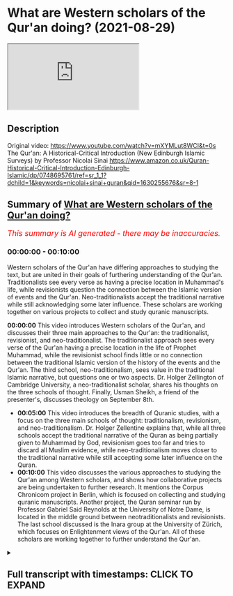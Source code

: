 # What are Western scholars of the Qur'an doing? (2021-08-29)

<iframe loading='lazy' src='https://www.youtube.com/embed/9JSVA39PkS0'></iframe>

## Description

Original video: https://www.youtube.com/watch?v=mXYMLut8WCI&t=0s
The Qur'an: A Historical-Critical Introduction (New Edinburgh Islamic Surveys) by Professor Nicolai Sinai https://www.amazon.co.uk/Quran-Historical-Critical-Introduction-Edinburgh-Islamic/dp/0748695761/ref=sr_1_1?dchild=1&keywords=nicolai+sinai+quran&qid=1630255676&sr=8-1

## Summary of [What are Western scholars of the Qur'an doing?](https://www.youtube.com/watch?v=9JSVA39PkS0)


*<span style="color:red; font-size:125%">This summary is AI generated - there may be inaccuracies</span>. [](/)*

### <a onclick="modifyYTiframeseektime('0')">00:00:00</a> - <a onclick="modifyYTiframeseektime('600')">00:10:00</a>

Western scholars of the Qur'an have differing approaches to studying the text, but are united in their goals of furthering understanding of the Qur'an. Traditionalists see every verse as having a precise location in Muhammad's life, while revisionists question the connection between the Islamic version of events and the Qur'an. Neo-traditionalists accept the traditional narrative while still acknowledging some later influence. These scholars are working together on various projects to collect and study quranic manuscripts.

**<a onclick="modifyYTiframeseektime('0')">00:00:00</a>** This video introduces Western scholars of the Qur'an, and discusses their three main approaches to the Qur'an: the traditionalist, revisionist, and neo-traditionalist. The traditionalist approach sees every verse of the Qur'an having a precise location in the life of Prophet Muhammad, while the revisionist school finds little or no connection between the traditional Islamic version of the history of the events and the Qur'an. The third school, neo-traditionalism, sees value in the traditional Islamic narrative, but questions one or two aspects. Dr. Holger Zellington of Cambridge University, a neo-traditionalist scholar, shares his thoughts on the three schools of thought. Finally, Usman Sheikh, a friend of the presenter's, discusses theology on September 8th.
* **<a onclick="modifyYTiframeseektime('300')">00:05:00</a>** This video introduces the breadth of Quranic studies, with a focus on the three main schools of thought: traditionalism, revisionism, and neo-traditionalism. Dr. Holger Zellentine explains that, while all three schools accept the traditional narrative of the Quran as being partially given to Muhammad by God, revisionism goes too far and tries to discard all Muslim evidence, while neo-traditionalism moves closer to the traditional narrative while still accepting some later influence on the Quran.
* **<a onclick="modifyYTiframeseektime('600')">00:10:00</a>** This video discusses the various approaches to studying the Qur'an among Western scholars, and shows how collaborative projects are being undertaken to further research. It mentions the Corpus Chronicom project in Berlin, which is focused on collecting and studying quranic manuscripts. Another project, the Quran seminar run by Professor Gabriel Said Reynolds at the University of Notre Dame, is located in the middle ground between neotraditionalists and revisionists. The last school discussed is the Inara group at the University of Zürich, which focuses on Enlightenment views of the Qur'an. All of these scholars are working together to further understand the Qur'an.

<details><summary><h2>Full transcript with timestamps: CLICK TO EXPAND</h2></summary>

<a onclick="modifyYTiframeseektime('1')">0:00:01</a> in this video i want to share with you  
<a onclick="modifyYTiframeseektime('3')">0:00:03</a> an overview of quranic studies um where  
<a onclick="modifyYTiframeseektime('7')">0:00:07</a> they're at at the moment in the west and  
<a onclick="modifyYTiframeseektime('10')">0:00:10</a> the different approaches there are  
<a onclick="modifyYTiframeseektime('12')">0:00:12</a> and i'm going to share with you in a  
<a onclick="modifyYTiframeseektime('14')">0:00:14</a> second a video you can watch it here  
<a onclick="modifyYTiframeseektime('16')">0:00:16</a> it'll go straight into the videos about  
<a onclick="modifyYTiframeseektime('18')">0:00:18</a> eight minutes long it's produced by the  
<a onclick="modifyYTiframeseektime('20')">0:00:20</a> university of nottingham and they're  
<a onclick="modifyYTiframeseektime('22')">0:00:22</a> interviewing a chap called dr holger  
<a onclick="modifyYTiframeseektime('24')">0:00:24</a> zellington uh he's an academic at  
<a onclick="modifyYTiframeseektime('27')">0:00:27</a> cambridge university also professor in  
<a onclick="modifyYTiframeseektime('29')">0:00:29</a> germany he's a chronic scholar  
<a onclick="modifyYTiframeseektime('32')">0:00:32</a> and he very helpfully outlines uh  
<a onclick="modifyYTiframeseektime('35')">0:00:35</a> broadly the three schools of thought  
<a onclick="modifyYTiframeseektime('37')">0:00:37</a> that currently exists in western  
<a onclick="modifyYTiframeseektime('39')">0:00:39</a> scholars one is the traditionalist  
<a onclick="modifyYTiframeseektime('41')">0:00:41</a> school and this is an approach by  
<a onclick="modifyYTiframeseektime('43')">0:00:43</a> western scholars that pretty much sees  
<a onclick="modifyYTiframeseektime('45')">0:00:45</a> every verse in the quran having a  
<a onclick="modifyYTiframeseektime('47')">0:00:47</a> precise location in the prophet  
<a onclick="modifyYTiframeseektime('50')">0:00:50</a> muhammad's life  
<a onclick="modifyYTiframeseektime('52')">0:00:52</a> and then another school is the  
<a onclick="modifyYTiframeseektime('53')">0:00:53</a> revisionist school which finds little or  
<a onclick="modifyYTiframeseektime('55')">0:00:55</a> no connection with the traditional  
<a onclick="modifyYTiframeseektime('57')">0:00:57</a> islamic version of the history of the  
<a onclick="modifyYTiframeseektime('59')">0:00:59</a> events  
<a onclick="modifyYTiframeseektime('60')">0:01:00</a> and this school famously associated with  
<a onclick="modifyYTiframeseektime('62')">0:01:02</a> people like john wan's brother the  
<a onclick="modifyYTiframeseektime('64')">0:01:04</a> british gol in the 1970s who said  
<a onclick="modifyYTiframeseektime('66')">0:01:06</a> basically the quran nothing to do with  
<a onclick="modifyYTiframeseektime('68')">0:01:08</a> muhammad it was written much much later  
<a onclick="modifyYTiframeseektime('71')">0:01:11</a> centuries later connected with  
<a onclick="modifyYTiframeseektime('72')">0:01:12</a> mesopotamia and so on these are people  
<a onclick="modifyYTiframeseektime('75')">0:01:15</a> who you know severely challenge and  
<a onclick="modifyYTiframeseektime('76')">0:01:16</a> reject the muslim sources about the  
<a onclick="modifyYTiframeseektime('79')">0:01:19</a> quran and the life of the prophet and  
<a onclick="modifyYTiframeseektime('82')">0:01:22</a> then the third school  
<a onclick="modifyYTiframeseektime('84')">0:01:24</a> is the neo-traditionalist approach  
<a onclick="modifyYTiframeseektime('87')">0:01:27</a> and they see a lot of value in the uh uh  
<a onclick="modifyYTiframeseektime('90')">0:01:30</a> the traditional islamic narrative but  
<a onclick="modifyYTiframeseektime('92')">0:01:32</a> they might question one or two aspects  
<a onclick="modifyYTiframeseektime('95')">0:01:35</a> of it  
<a onclick="modifyYTiframeseektime('97')">0:01:37</a> and this video as i say will hopefully  
<a onclick="modifyYTiframeseektime('99')">0:01:39</a> give an overview of where chronic  
<a onclick="modifyYTiframeseektime('101')">0:01:41</a> studies are at the moment and this would  
<a onclick="modifyYTiframeseektime('103')">0:01:43</a> be of interest to you if you uh watch uh  
<a onclick="modifyYTiframeseektime('106')">0:01:46</a> what western scholars are up to in this  
<a onclick="modifyYTiframeseektime('108')">0:01:48</a> regard um now a friend of mine usman  
<a onclick="modifyYTiframeseektime('111')">0:01:51</a> sheikh is coming on blogging theology  
<a onclick="modifyYTiframeseektime('112')">0:01:52</a> i'm pleased to say on the 8th of  
<a onclick="modifyYTiframeseektime('114')">0:01:54</a> september  
<a onclick="modifyYTiframeseektime('115')">0:01:55</a> he's just completed post-graduate  
<a onclick="modifyYTiframeseektime('117')">0:01:57</a> research at the university of oxford and  
<a onclick="modifyYTiframeseektime('120')">0:02:00</a> his  
<a onclick="modifyYTiframeseektime('121')">0:02:01</a> supervisor is the author of this book  
<a onclick="modifyYTiframeseektime('124')">0:02:04</a> nicholas sinai is professor at the  
<a onclick="modifyYTiframeseektime('126')">0:02:06</a> university of oxford and a fellow of  
<a onclick="modifyYTiframeseektime('129')">0:02:09</a> pembridge college college and he's  
<a onclick="modifyYTiframeseektime('131')">0:02:11</a> written the book the quran a historical  
<a onclick="modifyYTiframeseektime('134')">0:02:14</a> critical introduction and i'll link to  
<a onclick="modifyYTiframeseektime('136')">0:02:16</a> it in the description below i'm about a  
<a onclick="modifyYTiframeseektime('138')">0:02:18</a> quarter of the way through it and he  
<a onclick="modifyYTiframeseektime('141')">0:02:21</a> understand falls in the  
<a onclick="modifyYTiframeseektime('142')">0:02:22</a> neo-traditionalist  
<a onclick="modifyYTiframeseektime('144')">0:02:24</a> camp uh that school of thought and uh he  
<a onclick="modifyYTiframeseektime('147')">0:02:27</a> was listening sheikh's supervisor at  
<a onclick="modifyYTiframeseektime('149')">0:02:29</a> oxford and he's a young german scholar  
<a onclick="modifyYTiframeseektime('152')">0:02:32</a> uh none of these people by the way apart  
<a onclick="modifyYTiframeseektime('154')">0:02:34</a> from muslim sheikh are muslims they are  
<a onclick="modifyYTiframeseektime('156')">0:02:36</a> western scholars who accept the  
<a onclick="modifyYTiframeseektime('158')">0:02:38</a> historical critical method hcm as i like  
<a onclick="modifyYTiframeseektime('161')">0:02:41</a> to call it  
<a onclick="modifyYTiframeseektime('162')">0:02:42</a> and this hcm the historical critical  
<a onclick="modifyYTiframeseektime('165')">0:02:45</a> method has some built-in assumptions  
<a onclick="modifyYTiframeseektime('168')">0:02:48</a> which i think are problematic highly  
<a onclick="modifyYTiframeseektime('170')">0:02:50</a> problematic for muslims and for others  
<a onclick="modifyYTiframeseektime('172')">0:02:52</a> uh jews and christians too actually for  
<a onclick="modifyYTiframeseektime('175')">0:02:55</a> example without going into too much  
<a onclick="modifyYTiframeseektime('177')">0:02:57</a> detail here but one of the principles of  
<a onclick="modifyYTiframeseektime('179')">0:02:59</a> this methodology is the denial of the  
<a onclick="modifyYTiframeseektime('182')">0:03:02</a> supernatural denial that god inspires  
<a onclick="modifyYTiframeseektime('184')">0:03:04</a> people inspires revelation or sends  
<a onclick="modifyYTiframeseektime('187')">0:03:07</a> prophets and so the way they look at the  
<a onclick="modifyYTiframeseektime('189')">0:03:09</a> crimes entirely in a secular way looking  
<a onclick="modifyYTiframeseektime('191')">0:03:11</a> at purely  
<a onclick="modifyYTiframeseektime('194')">0:03:14</a> history understood without any divine  
<a onclick="modifyYTiframeseektime('196')">0:03:16</a> eruption into the world so the prophet  
<a onclick="modifyYTiframeseektime('200')">0:03:20</a> muhammad is not a prophet in this  
<a onclick="modifyYTiframeseektime('202')">0:03:22</a> understanding he is just a man and the  
<a onclick="modifyYTiframeseektime('204')">0:03:24</a> quran is treated like any other book in  
<a onclick="modifyYTiframeseektime('206')">0:03:26</a> history the bible or any other ancient  
<a onclick="modifyYTiframeseektime('209')">0:03:29</a> text  
<a onclick="modifyYTiframeseektime('210')">0:03:30</a> now this is obviously highly problematic  
<a onclick="modifyYTiframeseektime('212')">0:03:32</a> from a muslim position however  
<a onclick="modifyYTiframeseektime('215')">0:03:35</a> um there are um many as i've been  
<a onclick="modifyYTiframeseektime('217')">0:03:37</a> reading but many interesting  
<a onclick="modifyYTiframeseektime('218')">0:03:38</a> observations and insights still to be  
<a onclick="modifyYTiframeseektime('220')">0:03:40</a> gained from the historical critical  
<a onclick="modifyYTiframeseektime('223')">0:03:43</a> approach so i actually do recommend this  
<a onclick="modifyYTiframeseektime('225')">0:03:45</a> it's uh the level is aimed at a kind of  
<a onclick="modifyYTiframeseektime('227')">0:03:47</a> undergraduate level i guess i found it  
<a onclick="modifyYTiframeseektime('229')">0:03:49</a> quite challenging as a relative newcomer  
<a onclick="modifyYTiframeseektime('232')">0:03:52</a> to some of this scholarship um but it's  
<a onclick="modifyYTiframeseektime('235')">0:03:55</a> absolutely fascinating lots of gems of  
<a onclick="modifyYTiframeseektime('236')">0:03:56</a> knowledge in here and  
<a onclick="modifyYTiframeseektime('238')">0:03:58</a> he's lots of powerful um rebuttals of  
<a onclick="modifyYTiframeseektime('242')">0:04:02</a> the revisionist approach so he asserts  
<a onclick="modifyYTiframeseektime('245')">0:04:05</a> that based on the best evidence muhammad  
<a onclick="modifyYTiframeseektime('247')">0:04:07</a> did indeed exist uh he says also that  
<a onclick="modifyYTiframeseektime('250')">0:04:10</a> the series that we have in the quran 114  
<a onclick="modifyYTiframeseektime('254')">0:04:14</a> surahs on page  
<a onclick="modifyYTiframeseektime('255')">0:04:15</a> 48 for example after a long discussion  
<a onclick="modifyYTiframeseektime('258')">0:04:18</a> which i won't go into the simplest  
<a onclick="modifyYTiframeseektime('260')">0:04:20</a> explanation for this would appear to be  
<a onclick="modifyYTiframeseektime('262')">0:04:22</a> the assumption that the sirs took shape  
<a onclick="modifyYTiframeseektime('264')">0:04:24</a> during the life of the muhammad of  
<a onclick="modifyYTiframeseektime('266')">0:04:26</a> muhammad so he's saying basically the  
<a onclick="modifyYTiframeseektime('268')">0:04:28</a> series we have in the quran the 114  
<a onclick="modifyYTiframeseektime('270')">0:04:30</a> chapters are uh the chapters that  
<a onclick="modifyYTiframeseektime('273')">0:04:33</a> muhammad himself had during his own  
<a onclick="modifyYTiframeseektime('275')">0:04:35</a> lifetime and he uses good historical  
<a onclick="modifyYTiframeseektime('277')">0:04:37</a> reasons why we should believe that and  
<a onclick="modifyYTiframeseektime('280')">0:04:40</a> that of course is in contrast to the  
<a onclick="modifyYTiframeseektime('282')">0:04:42</a> revisionists uh who would reject that  
<a onclick="modifyYTiframeseektime('286')">0:04:46</a> so um  
<a onclick="modifyYTiframeseektime('287')">0:04:47</a> he mentions uh coming back now to the  
<a onclick="modifyYTiframeseektime('289')">0:04:49</a> video i'm about to show you dr holger uh  
<a onclick="modifyYTiframeseektime('292')">0:04:52</a> mentions other fascinating projects that  
<a onclick="modifyYTiframeseektime('294')">0:04:54</a> are underway he talks about the corpus  
<a onclick="modifyYTiframeseektime('296')">0:04:56</a> chronicum  
<a onclick="modifyYTiframeseektime('297')">0:04:57</a> nice latin phrase there this is a bunch  
<a onclick="modifyYTiframeseektime('300')">0:05:00</a> of scholars in berlin in germany and  
<a onclick="modifyYTiframeseektime('302')">0:05:02</a> there's an on a massive online project  
<a onclick="modifyYTiframeseektime('304')">0:05:04</a> to  
<a onclick="modifyYTiframeseektime('306')">0:05:06</a> produce a scholarly edition of the quran  
<a onclick="modifyYTiframeseektime('308')">0:05:08</a> online talks about that and other  
<a onclick="modifyYTiframeseektime('310')">0:05:10</a> schools of thought based in america  
<a onclick="modifyYTiframeseektime('314')">0:05:14</a> and so on i won't go into all that it  
<a onclick="modifyYTiframeseektime('315')">0:05:15</a> says eight minute video  
<a onclick="modifyYTiframeseektime('317')">0:05:17</a> very accessible  
<a onclick="modifyYTiframeseektime('319')">0:05:19</a> and um i hope you enjoy as much as i did  
<a onclick="modifyYTiframeseektime('322')">0:05:22</a> until next time  
<a onclick="modifyYTiframeseektime('324')">0:05:24</a> the field of quranic studies is a very  
<a onclick="modifyYTiframeseektime('327')">0:05:27</a> wide one in  
<a onclick="modifyYTiframeseektime('329')">0:05:29</a> western society today  
<a onclick="modifyYTiframeseektime('332')">0:05:32</a> and to introduce the breadth that is  
<a onclick="modifyYTiframeseektime('335')">0:05:35</a> involved in quranic studies i have dr  
<a onclick="modifyYTiframeseektime('338')">0:05:38</a> holger zellentine  
<a onclick="modifyYTiframeseektime('342')">0:05:42</a> holger  
<a onclick="modifyYTiframeseektime('343')">0:05:43</a> the quran a single book the study of the  
<a onclick="modifyYTiframeseektime('346')">0:05:46</a> quran takes many forms  
<a onclick="modifyYTiframeseektime('349')">0:05:49</a> can you try and take us through  
<a onclick="modifyYTiframeseektime('352')">0:05:52</a> the breadth of quranic studies  
<a onclick="modifyYTiframeseektime('355')">0:05:55</a> i will do my best and  
<a onclick="modifyYTiframeseektime('357')">0:05:57</a> i think the the best way to give a very  
<a onclick="modifyYTiframeseektime('360')">0:06:00</a> brief lay of the land  
<a onclick="modifyYTiframeseektime('362')">0:06:02</a> is by using  
<a onclick="modifyYTiframeseektime('363')">0:06:03</a> the three categories that a colleague of  
<a onclick="modifyYTiframeseektime('365')">0:06:05</a> mine in stanford behnam siddiqui  
<a onclick="modifyYTiframeseektime('367')">0:06:07</a> has put forward  
<a onclick="modifyYTiframeseektime('370')">0:06:10</a> he argues well that's basically within  
<a onclick="modifyYTiframeseektime('371')">0:06:11</a> the western  
<a onclick="modifyYTiframeseektime('373')">0:06:13</a> schools  
<a onclick="modifyYTiframeseektime('374')">0:06:14</a> three  
<a onclick="modifyYTiframeseektime('374')">0:06:14</a> approaches to the quran  
<a onclick="modifyYTiframeseektime('376')">0:06:16</a> the first being traditionalist the  
<a onclick="modifyYTiframeseektime('379')">0:06:19</a> second being revisionist the third being  
<a onclick="modifyYTiframeseektime('382')">0:06:22</a> neo-traditionalists  
<a onclick="modifyYTiframeseektime('383')">0:06:23</a> now what he means by that is that  
<a onclick="modifyYTiframeseektime('386')">0:06:26</a> the  
<a onclick="modifyYTiframeseektime('387')">0:06:27</a> traditional study of the quran  
<a onclick="modifyYTiframeseektime('389')">0:06:29</a> approaches the quran through muslim  
<a onclick="modifyYTiframeseektime('391')">0:06:31</a> tradition through the  
<a onclick="modifyYTiframeseektime('393')">0:06:33</a> traditions attributed to the prophet  
<a onclick="modifyYTiframeseektime('395')">0:06:35</a> muhammad  
<a onclick="modifyYTiframeseektime('396')">0:06:36</a> through the  
<a onclick="modifyYTiframeseektime('397')">0:06:37</a> [Music]  
<a onclick="modifyYTiframeseektime('400')">0:06:40</a> traditional way in which the  
<a onclick="modifyYTiframeseektime('402')">0:06:42</a> individual servers are related to the  
<a onclick="modifyYTiframeseektime('404')">0:06:44</a> life of muhammad  
<a onclick="modifyYTiframeseektime('405')">0:06:45</a> and to  
<a onclick="modifyYTiframeseektime('407')">0:06:47</a> other  
<a onclick="modifyYTiframeseektime('408')">0:06:48</a> early  
<a onclick="modifyYTiframeseektime('409')">0:06:49</a> muslim traditions now  
<a onclick="modifyYTiframeseektime('411')">0:06:51</a> the key factor here is that the quran is  
<a onclick="modifyYTiframeseektime('415')">0:06:55</a> attributed exactly word by word  
<a onclick="modifyYTiframeseektime('418')">0:06:58</a> to the prophet into specific  
<a onclick="modifyYTiframeseektime('420')">0:07:00</a> moments in his life  
<a onclick="modifyYTiframeseektime('422')">0:07:02</a> and that is the traditional school and  
<a onclick="modifyYTiframeseektime('424')">0:07:04</a> for the most part uh western even  
<a onclick="modifyYTiframeseektime('426')">0:07:06</a> critical scholars have followed that  
<a onclick="modifyYTiframeseektime('428')">0:07:08</a> broadly they've constructed the quran as  
<a onclick="modifyYTiframeseektime('430')">0:07:10</a> being partially given in makkah  
<a onclick="modifyYTiframeseektime('432')">0:07:12</a> partially in medina  
<a onclick="modifyYTiframeseektime('434')">0:07:14</a> and have even found a way to give an  
<a onclick="modifyYTiframeseektime('436')">0:07:16</a> internal  
<a onclick="modifyYTiframeseektime('438')">0:07:18</a> sequence of the service and that is what  
<a onclick="modifyYTiframeseektime('440')">0:07:20</a> uh is called a traditionalist  
<a onclick="modifyYTiframeseektime('443')">0:07:23</a> um  
<a onclick="modifyYTiframeseektime('444')">0:07:24</a> now the revisionists  
<a onclick="modifyYTiframeseektime('446')">0:07:26</a> were a school  
<a onclick="modifyYTiframeseektime('448')">0:07:28</a> that basically was brought into being by  
<a onclick="modifyYTiframeseektime('450')">0:07:30</a> this uh  
<a onclick="modifyYTiframeseektime('451')">0:07:31</a> work of wansbro a british scholar um who  
<a onclick="modifyYTiframeseektime('455')">0:07:35</a> said well if you look at the quran we  
<a onclick="modifyYTiframeseektime('457')">0:07:37</a> cannot really use the muslim sources we  
<a onclick="modifyYTiframeseektime('460')">0:07:40</a> have to discard any of the muslim  
<a onclick="modifyYTiframeseektime('462')">0:07:42</a> evidence and we have to maybe look at  
<a onclick="modifyYTiframeseektime('464')">0:07:44</a> its origins say hundreds of years later  
<a onclick="modifyYTiframeseektime('467')">0:07:47</a> in in mesopotamia a quite radical move  
<a onclick="modifyYTiframeseektime('471')">0:07:51</a> he had a it was very smart uh scholar  
<a onclick="modifyYTiframeseektime('473')">0:07:53</a> and he has lots of interesting insights  
<a onclick="modifyYTiframeseektime('475')">0:07:55</a> but of course he went a bit too fast  
<a onclick="modifyYTiframeseektime('477')">0:07:57</a> people tend to do and this revisionism  
<a onclick="modifyYTiframeseektime('480')">0:08:00</a> meaning to radically take the  
<a onclick="modifyYTiframeseektime('482')">0:08:02</a> traditional muslim narrative out of  
<a onclick="modifyYTiframeseektime('484')">0:08:04</a> quranic studies  
<a onclick="modifyYTiframeseektime('486')">0:08:06</a> has probably found its peak in the  
<a onclick="modifyYTiframeseektime('488')">0:08:08</a> famous book by patricia carone and  
<a onclick="modifyYTiframeseektime('490')">0:08:10</a> michael cook  
<a onclick="modifyYTiframeseektime('491')">0:08:11</a> called hagarism which also tried to  
<a onclick="modifyYTiframeseektime('493')">0:08:13</a> discard the traditional evidence and  
<a onclick="modifyYTiframeseektime('495')">0:08:15</a> to  
<a onclick="modifyYTiframeseektime('496')">0:08:16</a> re-frame the quran as a much later  
<a onclick="modifyYTiframeseektime('499')">0:08:19</a> document that is so revisionism in its  
<a onclick="modifyYTiframeseektime('502')">0:08:22</a> in its purest  
<a onclick="modifyYTiframeseektime('504')">0:08:24</a> of course any western scholar who does  
<a onclick="modifyYTiframeseektime('506')">0:08:26</a> not accept a traditional narrative is  
<a onclick="modifyYTiframeseektime('508')">0:08:28</a> somehow revisionist because one revises  
<a onclick="modifyYTiframeseektime('511')">0:08:31</a> what is being  
<a onclick="modifyYTiframeseektime('513')">0:08:33</a> put forth  
<a onclick="modifyYTiframeseektime('514')">0:08:34</a> the third category therefore is very  
<a onclick="modifyYTiframeseektime('516')">0:08:36</a> interesting it is the  
<a onclick="modifyYTiframeseektime('517')">0:08:37</a> neo-traditionalists  
<a onclick="modifyYTiframeseektime('518')">0:08:38</a> which would say well you know the um  
<a onclick="modifyYTiframeseektime('522')">0:08:42</a> people like wensbroe and crony had good  
<a onclick="modifyYTiframeseektime('525')">0:08:45</a> reasons to go too far but they went way  
<a onclick="modifyYTiframeseektime('526')">0:08:46</a> too far  
<a onclick="modifyYTiframeseektime('527')">0:08:47</a> and a critical historical study nowadays  
<a onclick="modifyYTiframeseektime('531')">0:08:51</a> would actually  
<a onclick="modifyYTiframeseektime('532')">0:08:52</a> move quite a bit along the lines of the  
<a onclick="modifyYTiframeseektime('535')">0:08:55</a> traditional muslim narrative not to say  
<a onclick="modifyYTiframeseektime('537')">0:08:57</a> that it's true word by word but to say  
<a onclick="modifyYTiframeseektime('539')">0:08:59</a> well the broad concepts of a sequence of  
<a onclick="modifyYTiframeseektime('543')">0:09:03</a> revelation of a sequence of uh also  
<a onclick="modifyYTiframeseektime('546')">0:09:06</a> iteration and and reduction then would  
<a onclick="modifyYTiframeseektime('549')">0:09:09</a> be historically verifiable which makes  
<a onclick="modifyYTiframeseektime('552')">0:09:12</a> them neo-traditional as they go back not  
<a onclick="modifyYTiframeseektime('554')">0:09:14</a> all the way but part the way to the  
<a onclick="modifyYTiframeseektime('556')">0:09:16</a> um  
<a onclick="modifyYTiframeseektime('558')">0:09:18</a> to the way that the quran has always  
<a onclick="modifyYTiframeseektime('559')">0:09:19</a> been understood so those are the three  
<a onclick="modifyYTiframeseektime('562')">0:09:22</a> broad schools  
<a onclick="modifyYTiframeseektime('564')">0:09:24</a> traditionalists  
<a onclick="modifyYTiframeseektime('565')">0:09:25</a> revisionists and neo-traditionalists  
<a onclick="modifyYTiframeseektime('567')">0:09:27</a> according to just this free apartheid  
<a onclick="modifyYTiframeseektime('569')">0:09:29</a> structure i think it's even a bit more  
<a onclick="modifyYTiframeseektime('571')">0:09:31</a> complex because there would be people  
<a onclick="modifyYTiframeseektime('573')">0:09:33</a> somewhere in between you know say  
<a onclick="modifyYTiframeseektime('576')">0:09:36</a> neo-traditionalism and revisionism  
<a onclick="modifyYTiframeseektime('578')">0:09:38</a> but  
<a onclick="modifyYTiframeseektime('579')">0:09:39</a> there is  
<a onclick="modifyYTiframeseektime('580')">0:09:40</a> actually  
<a onclick="modifyYTiframeseektime('582')">0:09:42</a> i think a very  
<a onclick="modifyYTiframeseektime('583')">0:09:43</a> rich discussion now going on in quranic  
<a onclick="modifyYTiframeseektime('586')">0:09:46</a> studies that  
<a onclick="modifyYTiframeseektime('588')">0:09:48</a> can be mapped quite nicely onto this  
<a onclick="modifyYTiframeseektime('590')">0:09:50</a> this paradigm  
<a onclick="modifyYTiframeseektime('592')">0:09:52</a> and  
<a onclick="modifyYTiframeseektime('592')">0:09:52</a> [Music]  
<a onclick="modifyYTiframeseektime('594')">0:09:54</a> the  
<a onclick="modifyYTiframeseektime('595')">0:09:55</a> three schools  
<a onclick="modifyYTiframeseektime('596')">0:09:56</a> that probably are the most active today  
<a onclick="modifyYTiframeseektime('599')">0:09:59</a> are  
<a onclick="modifyYTiframeseektime('601')">0:10:01</a> one um a school around the uh project of  
<a onclick="modifyYTiframeseektime('605')">0:10:05</a> the corpus chronico in berlin uh  
<a onclick="modifyYTiframeseektime('607')">0:10:07</a> initiated by professor angelica neuward  
<a onclick="modifyYTiframeseektime('610')">0:10:10</a> and founded with the  
<a onclick="modifyYTiframeseektime('611')">0:10:11</a> brandenburges academy of schaften  
<a onclick="modifyYTiframeseektime('614')">0:10:14</a> this is a massive online  
<a onclick="modifyYTiframeseektime('618')">0:10:18</a> project that collects  
<a onclick="modifyYTiframeseektime('622')">0:10:22</a> many of the quranic manuscripts we have  
<a onclick="modifyYTiframeseektime('624')">0:10:24</a> it collects  
<a onclick="modifyYTiframeseektime('626')">0:10:26</a> sources that are pertinent to specific  
<a onclick="modifyYTiframeseektime('628')">0:10:28</a> servers it gives you a transcription a  
<a onclick="modifyYTiframeseektime('629')">0:10:29</a> translation  
<a onclick="modifyYTiframeseektime('631')">0:10:31</a> it's a multi um  
<a onclick="modifyYTiframeseektime('632')">0:10:32</a> a year undertaking  
<a onclick="modifyYTiframeseektime('635')">0:10:35</a> that  
<a onclick="modifyYTiframeseektime('636')">0:10:36</a> does two things one it shows the quran  
<a onclick="modifyYTiframeseektime('638')">0:10:38</a> as in all its complexity  
<a onclick="modifyYTiframeseektime('640')">0:10:40</a> but it also comes from an approach that  
<a onclick="modifyYTiframeseektime('643')">0:10:43</a> sees the quran as  
<a onclick="modifyYTiframeseektime('645')">0:10:45</a> given in sequences as  
<a onclick="modifyYTiframeseektime('647')">0:10:47</a> being brought forth  
<a onclick="modifyYTiframeseektime('648')">0:10:48</a> as  
<a onclick="modifyYTiframeseektime('649')">0:10:49</a> along the traditional lines of  
<a onclick="modifyYTiframeseektime('652')">0:10:52</a> um  
<a onclick="modifyYTiframeseektime('655')">0:10:55</a> first the meccan and the median phase  
<a onclick="modifyYTiframeseektime('657')">0:10:57</a> and which it sees very critically but  
<a onclick="modifyYTiframeseektime('659')">0:10:59</a> still um as basically accurate let's see  
<a onclick="modifyYTiframeseektime('662')">0:11:02</a> the people in berlin of course many more  
<a onclick="modifyYTiframeseektime('665')">0:11:05</a> are part of that but it's based in  
<a onclick="modifyYTiframeseektime('667')">0:11:07</a> berlin  
<a onclick="modifyYTiframeseektime('668')">0:11:08</a> now a second group of scholars that  
<a onclick="modifyYTiframeseektime('670')">0:11:10</a> i am personally affiliated with uh  
<a onclick="modifyYTiframeseektime('673')">0:11:13</a> is  
<a onclick="modifyYTiframeseektime('674')">0:11:14</a> located around the work of gabriel said  
<a onclick="modifyYTiframeseektime('676')">0:11:16</a> reynolds at the university of notre dame  
<a onclick="modifyYTiframeseektime('679')">0:11:19</a> who has current support from the melon  
<a onclick="modifyYTiframeseektime('681')">0:11:21</a> foundation and runs the quran seminar  
<a onclick="modifyYTiframeseektime('685')">0:11:25</a> and here we also come together and  
<a onclick="modifyYTiframeseektime('687')">0:11:27</a> discuss individual servers  
<a onclick="modifyYTiframeseektime('689')">0:11:29</a> but  
<a onclick="modifyYTiframeseektime('690')">0:11:30</a> more with an emphasis on the  
<a onclick="modifyYTiframeseektime('694')">0:11:34</a> quran as a text as a whole  
<a onclick="modifyYTiframeseektime('696')">0:11:36</a> the way we have it  
<a onclick="modifyYTiframeseektime('699')">0:11:39</a> many people not all by no means all but  
<a onclick="modifyYTiframeseektime('701')">0:11:41</a> many people affiliated with this project  
<a onclick="modifyYTiframeseektime('703')">0:11:43</a> a bit more reluctant to say we can see  
<a onclick="modifyYTiframeseektime('706')">0:11:46</a> those layers of the ground we can see  
<a onclick="modifyYTiframeseektime('707')">0:11:47</a> the sequence probably most of us would  
<a onclick="modifyYTiframeseektime('710')">0:11:50</a> say well obviously it is a text it is  
<a onclick="modifyYTiframeseektime('712')">0:11:52</a> has many many  
<a onclick="modifyYTiframeseektime('713')">0:11:53</a> stages to it but we're not yet sure  
<a onclick="modifyYTiframeseektime('716')">0:11:56</a> enough how to lay them out and me  
<a onclick="modifyYTiframeseektime('718')">0:11:58</a> personally coming from the background of  
<a onclick="modifyYTiframeseektime('720')">0:12:00</a> jewish studies  
<a onclick="modifyYTiframeseektime('721')">0:12:01</a> um i'm a bit very about you know any  
<a onclick="modifyYTiframeseektime('725')">0:12:05</a> precise attribution of a sequence i'm  
<a onclick="modifyYTiframeseektime('727')">0:12:07</a> saying okay now this all makes sense but  
<a onclick="modifyYTiframeseektime('728')">0:12:08</a> maybe we're holding the telescope the  
<a onclick="modifyYTiframeseektime('730')">0:12:10</a> wrong way around  
<a onclick="modifyYTiframeseektime('732')">0:12:12</a> so this school sees the quran as a whole  
<a onclick="modifyYTiframeseektime('736')">0:12:16</a> and sees sequence but isn't is a bit  
<a onclick="modifyYTiframeseektime('739')">0:12:19</a> uncertain about it  
<a onclick="modifyYTiframeseektime('741')">0:12:21</a> and  
<a onclick="modifyYTiframeseektime('742')">0:12:22</a> so i would say whereas um  
<a onclick="modifyYTiframeseektime('745')">0:12:25</a> you would you could basically  
<a onclick="modifyYTiframeseektime('747')">0:12:27</a> uh put the corpus chronicom in berlin  
<a onclick="modifyYTiframeseektime('750')">0:12:30</a> within the neotraditionalists  
<a onclick="modifyYTiframeseektime('752')">0:12:32</a> the uh project of reynolds i think you  
<a onclick="modifyYTiframeseektime('754')">0:12:34</a> can place somewhere in between  
<a onclick="modifyYTiframeseektime('756')">0:12:36</a> neotraditional and revisionists  
<a onclick="modifyYTiframeseektime('759')">0:12:39</a> there's a third school that has  
<a onclick="modifyYTiframeseektime('762')">0:12:42</a> received lots of attention  
<a onclick="modifyYTiframeseektime('764')">0:12:44</a> also located in germany the university  
<a onclick="modifyYTiframeseektime('766')">0:12:46</a> of zubrikind it's called the inara group  
<a onclick="modifyYTiframeseektime('768')">0:12:48</a> the you know enlightenment group  
<a onclick="modifyYTiframeseektime('770')">0:12:50</a> somebody needs to be enlightened in  
<a onclick="modifyYTiframeseektime('771')">0:12:51</a> their view and  
<a onclick="modifyYTiframeseektime('772')">0:12:52</a> it's uh  
<a onclick="modifyYTiframeseektime('774')">0:12:54</a> don't want to be too critical about them  
<a onclick="modifyYTiframeseektime('776')">0:12:56</a> there's wonderful scholars affiliated  
<a onclick="modifyYTiframeseektime('777')">0:12:57</a> also with that group but they are most  
<a onclick="modifyYTiframeseektime('780')">0:13:00</a> extreme in their revisionist  
<a onclick="modifyYTiframeseektime('782')">0:13:02</a> uh approach and they try to take the  
<a onclick="modifyYTiframeseektime('785')">0:13:05</a> quran really out of  
<a onclick="modifyYTiframeseektime('787')">0:13:07</a> its context even try to take muhammad  
<a onclick="modifyYTiframeseektime('789')">0:13:09</a> out of the quran  
<a onclick="modifyYTiframeseektime('791')">0:13:11</a> and they  
<a onclick="modifyYTiframeseektime('793')">0:13:13</a> probably are most  
<a onclick="modifyYTiframeseektime('796')">0:13:16</a> clearly represented by the work of  
<a onclick="modifyYTiframeseektime('798')">0:13:18</a> christoph luxembourg  
<a onclick="modifyYTiframeseektime('800')">0:13:20</a> a scholar who wants to  
<a onclick="modifyYTiframeseektime('803')">0:13:23</a> radically  
<a onclick="modifyYTiframeseektime('804')">0:13:24</a> re-phrase the quran and to  
<a onclick="modifyYTiframeseektime('807')">0:13:27</a> make it a document that is entirely  
<a onclick="modifyYTiframeseektime('810')">0:13:30</a> dependent on previous sources so this is  
<a onclick="modifyYTiframeseektime('812')">0:13:32</a> probably the most extreme of the  
<a onclick="modifyYTiframeseektime('814')">0:13:34</a> revisionist school  
<a onclick="modifyYTiframeseektime('817')">0:13:37</a> thank you holger for giving us that  
<a onclick="modifyYTiframeseektime('818')">0:13:38</a> wonderful panorama  
<a onclick="modifyYTiframeseektime('820')">0:13:40</a> of where quranic studies is at in the  
<a onclick="modifyYTiframeseektime('824')">0:13:44</a> west today  
<a onclick="modifyYTiframeseektime('825')">0:13:45</a> and the different approaches  
<a onclick="modifyYTiframeseektime('828')">0:13:48</a> for myself as someone who's not a  
<a onclick="modifyYTiframeseektime('830')">0:13:50</a> quranic scholar  
<a onclick="modifyYTiframeseektime('832')">0:13:52</a> uh  
<a onclick="modifyYTiframeseektime('834')">0:13:54</a> what i am  
<a onclick="modifyYTiframeseektime('835')">0:13:55</a> most fascinated to learn from you is  
<a onclick="modifyYTiframeseektime('838')">0:13:58</a> that  
<a onclick="modifyYTiframeseektime('839')">0:13:59</a> all of these investigations are not  
<a onclick="modifyYTiframeseektime('842')">0:14:02</a> being carried out by lone individuals  
<a onclick="modifyYTiframeseektime('845')">0:14:05</a> but they're being carried out by teams  
<a onclick="modifyYTiframeseektime('846')">0:14:06</a> of scholars working in great  
<a onclick="modifyYTiframeseektime('848')">0:14:08</a> collaborative projects  
<a onclick="modifyYTiframeseektime('850')">0:14:10</a> and  
<a onclick="modifyYTiframeseektime('851')">0:14:11</a> well in christian studies we've seen  
<a onclick="modifyYTiframeseektime('853')">0:14:13</a> that in things like the jesus seminar  
<a onclick="modifyYTiframeseektime('856')">0:14:16</a> but it's still a way of working  
<a onclick="modifyYTiframeseektime('859')">0:14:19</a> that  
<a onclick="modifyYTiframeseektime('860')">0:14:20</a> so few of us are actually involved in so  
<a onclick="modifyYTiframeseektime('863')">0:14:23</a> thank you number one  
<a onclick="modifyYTiframeseektime('865')">0:14:25</a> for giving us the overview of quranic  
<a onclick="modifyYTiframeseektime('867')">0:14:27</a> studies  
<a onclick="modifyYTiframeseektime('868')">0:14:28</a> and thank you for scholars in other  
<a onclick="modifyYTiframeseektime('870')">0:14:30</a> areas of theology and religious studies  
<a onclick="modifyYTiframeseektime('872')">0:14:32</a> for maybe calling to mind that we should  
<a onclick="modifyYTiframeseektime('874')">0:14:34</a> we too should be working in teams  
<a onclick="modifyYTiframeseektime('877')">0:14:37</a> absolutely thank you  

</details>
